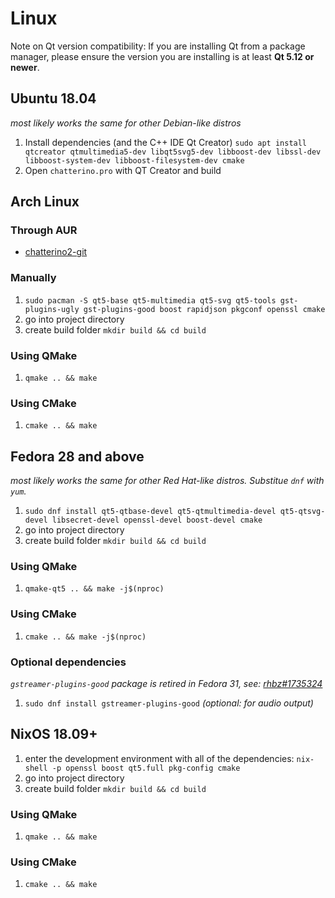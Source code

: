 # Linux

Note on Qt version compatibility: If you are installing Qt from a package manager, please ensure the version you are installing is at least **Qt 5.12 or newer**.

## Ubuntu 18.04

_most likely works the same for other Debian-like distros_

1. Install dependencies (and the C++ IDE Qt Creator) `sudo apt install qtcreator qtmultimedia5-dev libqt5svg5-dev libboost-dev libssl-dev libboost-system-dev libboost-filesystem-dev cmake`
1. Open `chatterino.pro` with QT Creator and build

## Arch Linux

### Through AUR

- [chatterino2-git](https://aur.archlinux.org/packages/chatterino2-git/)

### Manually

1. `sudo pacman -S qt5-base qt5-multimedia qt5-svg qt5-tools gst-plugins-ugly gst-plugins-good boost rapidjson pkgconf openssl cmake`
1. go into project directory
1. create build folder `mkdir build && cd build`

### Using QMake

1. `qmake .. && make`

### Using CMake

1. `cmake .. && make`

## Fedora 28 and above

_most likely works the same for other Red Hat-like distros. Substitue `dnf` with `yum`._

1. `sudo dnf install qt5-qtbase-devel qt5-qtmultimedia-devel qt5-qtsvg-devel libsecret-devel openssl-devel boost-devel cmake`
1. go into project directory
1. create build folder `mkdir build && cd build`

### Using QMake

1. `qmake-qt5 .. && make -j$(nproc)`

### Using CMake

1. `cmake .. && make -j$(nproc)`

### Optional dependencies

_`gstreamer-plugins-good` package is retired in Fedora 31, see: [rhbz#1735324](https://bugzilla.redhat.com/show_bug.cgi?id=1735324)_

1. `sudo dnf install gstreamer-plugins-good` _(optional: for audio output)_

## NixOS 18.09+

1. enter the development environment with all of the dependencies: `nix-shell -p openssl boost qt5.full pkg-config cmake`
1. go into project directory
1. create build folder `mkdir build && cd build`

### Using QMake

1. `qmake .. && make`

### Using CMake

1. `cmake .. && make`
